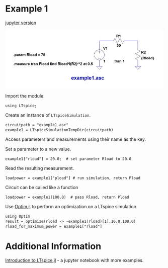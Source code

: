 # Example 1
[jupyter version](https://github.com/cstook/LTspice.jl/blob/master/examples/example%201/example1.ipynb)

![example 1](img/example1.jpg)


Import the module.
```@example 1
using LTspice;
```

Create an instance of `LTspiceSimulation`.
```@example 1
circuitpath = "example1.asc"
example1 = LTspiceSimulationTempDir(circuitpath)
```

Access parameters and measurements using their name as the key.

Set a parameter to a new value.
```@example 1
example1["rload"] = 20.0;  # set parameter Rload to 20.0
```

Read the resulting measurement.
```@example 1
loadpower = example1["pload"] # run simulation, return Pload
```

Circuit can be called like a function
```@example 1
loadpower = example1(100.0)  # pass Rload, return Pload
```

Use [Optim.jl](https://github.com/JuliaOpt/Optim.jl) to perform an optimization on a LTspice simulation

```@example 1
using Optim
result = optimize(rload -> -example1(rload)[1],10.0,100.0)
rload_for_maximum_power = example1["rload"]
```

# Additional Information

[Introduction to LTspice.jl](https://github.com/cstook/LTspice.jl/blob/master/docs/src/introduction.ipynb) - a jupyter notebook with more examples.
